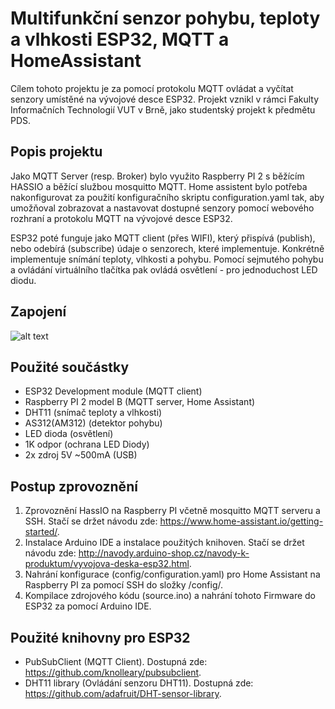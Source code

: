 # Multifunkční senzor pohybu, teploty a vlhkosti ESP32, MQTT a HomeAssistant

Cílem tohoto projektu je za pomocí protokolu MQTT ovládat a vyčítat senzory umístěné na vývojové desce ESP32. Projekt vznikl v rámci Fakulty Informačních Technologií VUT v Brně, jako studentský projekt k předmětu PDS.

## Popis projektu

Jako MQTT Server (resp. Broker) bylo využito Raspberry PI 2 s běžícím HASSIO a běžící službou mosquitto MQTT. Home assistent bylo potřeba nakonfigurovat za použití konfiguračního skriptu configuration.yaml tak, aby umožňoval zobrazovat a nastavovat dostupné senzory pomocí webového rozhraní a protokolu MQTT na vývojové desce ESP32.

ESP32 poté funguje jako MQTT client (přes WIFI), který přispívá (publish), nebo odebírá (subscribe) údaje o senzorech, které implementuje. Konkrétně implementuje snímání teploty, vlhkosti a pohybu. Pomocí sejmutého pohybu a ovládání virtuálního tlačítka pak ovládá osvětlení - pro jednoduchost LED diodu.

## Zapojení

![alt text](https://github.com/Radim955/PDS-Project1/blob/master/img/Scheme.jpg)

## Použité součástky

- ESP32 Development module (MQTT client)
- Raspberry PI 2 model B   (MQTT server, Home Assistant)
- DHT11 (snímač teploty a vlhkosti)
- AS312(AM312) (detektor pohybu)
- LED dioda (osvětlení)
- 1K odpor (ochrana LED Diody)
- 2x zdroj 5V ~500mA (USB)

## Postup zprovoznění

1. Zprovoznění HassIO na Raspberry PI včetně mosquitto MQTT serveru a SSH. Stačí se držet návodu zde: https://www.home-assistant.io/getting-started/.
2. Instalace Arduino IDE a instalace použitých knihoven. Stačí se držet návodu zde: http://navody.arduino-shop.cz/navody-k-produktum/vyvojova-deska-esp32.html.
3. Nahrání konfigurace (config/configuration.yaml) pro Home Assistant na Raspberry PI za pomocí SSH do složky /config/.
4. Kompilace zdrojového kódu (source.ino) a nahrání tohoto Firmware do ESP32 za pomocí Arduino IDE. 

## Použité knihovny pro ESP32

- PubSubClient (MQTT Client). Dostupná zde: https://github.com/knolleary/pubsubclient.
- DHT11 library (Ovládání senzoru DHT11). Dostupná zde: https://github.com/adafruit/DHT-sensor-library.
